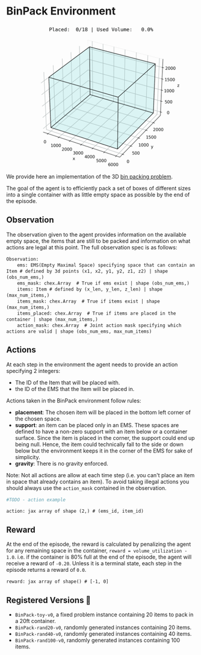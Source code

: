 # BinPack Environment

<p align="center">
        <img src="../img/binpack_example.gif" width="1000"/>
</p>

We provide here an implementation of the 3D [bin packing problem](https://en.wikipedia.org/wiki/Bin_packing_problem).

The goal of the agent is to efficiently pack a set of boxes of different sizes into a single container with
as little empty space as possible by the end of the episode.

## Observation
The observation given to the agent provides information on the available empty space, the items that
are still to be packed and information on what actions are legal at this point. The full observation
spec is as follows:

```
Observation:
    ems: EMS(Empty Maximal Space) specifying space that can contain an Item # defined by 3d points (x1, x2, y1, y2, z1, z2) | shape (obs_num_ems,)
    ems_mask: chex.Array  # True if ems exist | shape (obs_num_ems,)
    items: Item # defined by (x_len, y_len, z_len) | shape (max_num_items,)
    items_mask: chex.Array  # True if items exist | shape (max_num_items,)
    items_placed: chex.Array  # True if items are placed in the container | shape (max_num_items,)
    action_mask: chex.Array  # Joint action mask specifying which actions are valid | shape (obs_num_ems, max_num_items)
```

## Actions
At each step in the environment the agent needs to provide an action specifying 2 integers:
- The ID of the Item that will be placed with.
- the ID of the EMS that the Item will be placed in.

Actions taken in the BinPack environment follow rules:

- **placement**: The chosen item will be placed in the bottom left corner of the chosen space.
- **support**: an item can be placed only in an EMS. These spaces are defined to have a
non-zero support with an item below or a container surface. Since the item is placed in the corner,
the support could end up being null. Hence, the item could technically fall to the side or down
below but the environment keeps it in the corner of the EMS for sake of simplicity.
- **gravity**: There is no gravity enforced.

Note: Not all actions are allow at each time step (i.e. you can't place an item in
space that already contains an item). To avoid taking illegal actions you should always use the
`action_mask` contained in the observation.

```python
#TODO - action example
```

```
action: jax array of shape (2,) # (ems_id, item_id)
```

## Reward
At the end of the episode, the reward is calculated by penalizing the agent for any remaining space
in the container, `reward = volume_utilization - 1.0`.
i.e. if the container is 80% full at the end of the episode, the agent will receive
a reward of `-0.20`. Unless it is a terminal state, each step in the episode returns
a reward of `0.0`.

```
reward: jax array of shape() # [-1, 0]
```

## Registered Versions 📖
- `BinPack-toy-v0`, a fixed problem instance containing 20 items to pack in a 20ft container.
- `BinPack-rand20-v0`, randomly generated instances containing 20 items.
- `BinPack-rand40-v0`, randomly generated instances containing 40 items.
- `BinPack-rand100-v0`, randomly generated instances containing 100 items.
